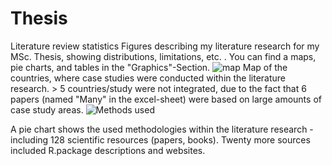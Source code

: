 # Thesis
Literature review statistics
Figures describing my literature research for my MSc. Thesis, showing distributions, limitations, etc. . You can find a maps, pie charts, and tables
in the "Graphics"-Section.
![map](https://user-images.githubusercontent.com/82711784/167099936-ef0ec34a-f797-4888-82d8-3a079352cb2d.png)
Map of the countries, where case studies were conducted within the literature research. > 5 countries/study were not integrated, due to the fact that 6 papers (named "Many" in the excel-sheet) were based on large amounts of case study areas.
![Methods used](https://user-images.githubusercontent.com/82711784/167101329-c0ab9662-f9b5-426c-8419-a986af028476.png)

A pie chart shows the used methodologies within the literature research - including 128 scientific resources (papers, books). 
Twenty more sources included R.package descriptions and websites.
